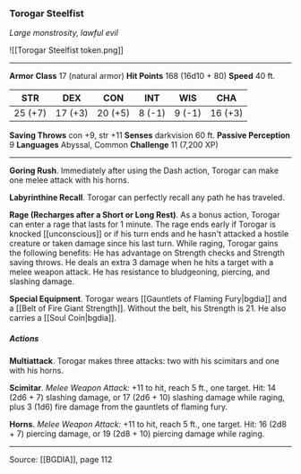 ### Torogar Steelfist
_Large monstrosity, lawful evil_

![[Torogar Steelfist token.png]]


---

**Armor Class** 17 (natural armor)
**Hit Points** 168 (16d10 + 80)
**Speed** 40 ft.

| STR     | DEX     | CON     | INT     | WIS     | CHA     |
|---------|---------|---------|---------|---------|---------|
| 25 (+7) | 17 (+3) | 20 (+5) | 8 (-1) | 9 (-1) | 16 (+3) |

**Saving Throws** con +9, str +11
**Senses** darkvision 60 ft.
**Passive Perception** 9
**Languages** Abyssal, Common
**Challenge** 11 (7,200 XP)

---

**Goring Rush**. Immediately after using the Dash action, Torogar can make one melee attack with his horns.

**Labyrinthine Recall**. Torogar can perfectly recall any path he has traveled.

**Rage (Recharges after a Short or Long Rest)**. As a bonus action, Torogar can enter a rage that lasts for 1 minute. The rage ends early if Torogar is knocked [[unconscious]] or if his turn ends and he hasn't attacked a hostile creature or taken damage since his last turn. While raging, Torogar gains the following benefits: He has advantage on Strength checks and Strength saving throws. He deals an extra 3 damage when he hits a target with a melee weapon attack. He has resistance to bludgeoning, piercing, and slashing damage.

**Special Equipment**. Torogar wears [[Gauntlets of Flaming Fury|bgdia]] and a [[Belt of Fire Giant Strength]]. Without the belt, his Strength is 21. He also carries a [[Soul Coin|bgdia]].

##### Actions
**Multiattack**. Torogar makes three attacks: two with his scimitars and one with his horns.

**Scimitar**. _Melee Weapon Attack:_ +11 to hit, reach 5 ft., one target. Hit: 14 (2d6 + 7) slashing damage, or 17 (2d6 + 10) slashing damage while raging, plus 3 (1d6) fire damage from the gauntlets of flaming fury.

**Horns**. _Melee Weapon Attack:_ +11 to hit, reach 5 ft., one target. Hit: 16 (2d8 + 7) piercing damage, or 19 (2d8 + 10) piercing damage while raging.


---

Source: [[BGDIA]], page 112
